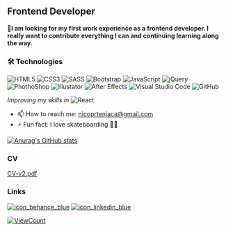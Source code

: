 <h2>Frontend Developer</h2>
<p><b>🥅I am looking for my first work experience as a frontend developer. I really want to contribute everything I can and continuing learning along the way.</b></p>

<h3>🛠 Technologies</h3>

![HTML5](https://img.shields.io/badge/-HTML5-E34F26?style=flat-square&logo=html5&logoColor=white)
![CSS3](https://img.shields.io/badge/-CSS3-1572B6?style=flat-square&logo=css3)
![SASS](https://img.shields.io/badge/-SASS-1572B6?style=flat-square&logo=sass)
![Bootstrap](https://img.shields.io/badge/-Bootstrap-563D7C?style=flat-square&logo=bootstrap)
![JavaScript](https://img.shields.io/badge/-JavaScript-black?style=flat-square&logo=javascript)
![jQuery](https://img.shields.io/badge/-jQuery-0769AD?style=flat-square&logo=jQuery&logoColor=white)
![PhothoShop](https://img.shields.io/badge/-PhotoShop-071D34?style=flat-square&logo=Adobe-Photoshop&logoColor=54A7F8)
![Illustator](https://img.shields.io/badge/-Illustrator-071D34?style=flat-square&logo=Adobe-Illustrator&logoColor=orange)
![After Effects](https://img.shields.io/badge/-AfterEffects-071D34?style=flat-square&logo=Adobe-after-effects&logoColor=purple)
![Visual Studio Code](https://img.shields.io/badge/-VSCode-007ACC?style=flat-square&logo=visual-studio-code&logoColor=white)
![GitHub](https://img.shields.io/badge/-GitHub-181717?style=flat-square&logo=github)

<i>Improving my skills in</i> ![React](https://img.shields.io/badge/-React-181717?style=flat-square&logo=react)

- 📫 How to reach me: nicoprtenjaca@gmail.com
- ⚡ Fun fact: I love skateboarding 🏄‍♂️

[![Anurag's GitHub stats](https://github-readme-stats.vercel.app/api?username=nicoprten&title_color=0d1117&text_color=0d1117&bg_color=0072e7&border_color=0d1117)](https://github.com/anuraghazra/github-readme-stats)

<h3>CV</h3>

[CV-v2.pdf](https://github.com/nicoprten/nicoprten/files/7308504/CV-v2.pdf)

<h3>Links</h3>

[![icon_behance_blue](https://user-images.githubusercontent.com/41525219/138456248-b19abbf2-a618-4506-bd0c-4915ac706cc3.png)][1]
[![icon_linkedin_blue](https://user-images.githubusercontent.com/41525219/138456254-f51e84ef-2ef8-4a5e-b8e9-1693559177c5.png)][3]

[1]: https://www.behance.net/nicoprtenjaca
[3]: https://www.linkedin.com/in/nicoprten/


[![ViewCount](https://views.whatilearened.today/views/github/ismlhbb/ismlhbb.svg?cache=remove)](#)
